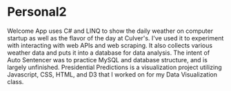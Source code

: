 # Personal2
Welcome App uses C# and LINQ to show the daily weather on computer startup as well as the flavor of the day at Culver's. I've used it to experiment with interacting with web APIs and web scraping. It also collects various weather data and puts it into a database for data analysis. The intent of Auto Sentencer was to practice MySQL and database structure, and is largely unfinished. Presidential Predictions is a visualization project utilizing Javascript, CSS, HTML, and D3 that I worked on for my Data Visualization class.
